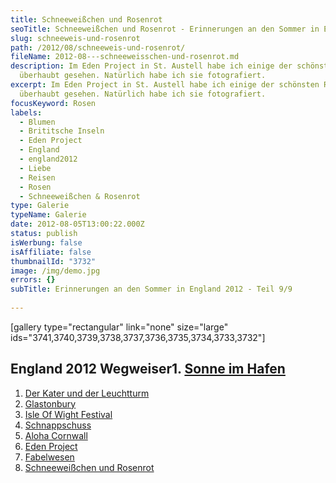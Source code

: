 ```yaml
---
title: Schneeweißchen und Rosenrot
seoTitle: Schneeweißchen und Rosenrot - Erinnerungen an den Sommer in England
slug: schneeweis-und-rosenrot
path: /2012/08/schneeweis-und-rosenrot/
fileName: 2012-08---schneeweisschen-und-rosenrot.md
description: Im Eden Project in St. Austell habe ich einige der schönsten Rosen
  überhaubt gesehen. Natürlich habe ich sie fotografiert.
excerpt: Im Eden Project in St. Austell habe ich einige der schönsten Rosen
  überhaubt gesehen. Natürlich habe ich sie fotografiert.
focusKeyword: Rosen
labels:
  - Blumen
  - Brititsche Inseln
  - Eden Project
  - England
  - england2012
  - Liebe
  - Reisen
  - Rosen
  - Schneeweißchen & Rosenrot
type: Galerie
typeName: Galerie
date: 2012-08-05T13:00:22.000Z
status: publish
isWerbung: false
isAffiliate: false
thumbnailId: "3732"
image: /img/demo.jpg
errors: {}
subTitle: Erinnerungen an den Sommer in England 2012 - Teil 9/9
  
---
```


[gallery type="rectangular" link="none" size="large"
ids="3741,3740,3739,3738,3737,3736,3735,3734,3733,3732"]

## England 2012 Wegweiser1. [Sonne im Hafen](http://wp.me/p533wO-Ry)

1.  [Der Kater und der Leuchtturm](/2012/08/der-kater-und-der-leuchtturm/)
1.  [Glastonbury](/2012/07/glastonbury/)
1.  [Isle Of Wight Festival](/2012/07/isle-of-wight-festival-2012/)
1.  [Schnappschuss](/2012/07/schnappschuss/)
1.  [Aloha Cornwall](/2012/07/aloa-cornwall/)
1.  [Eden Project](/2012/08/eden-project-2/)
1.  [Fabelwesen](/2012/08/fabelwesen/)
1.  [Schneeweißchen und Rosenrot](/2012/08/schneeweis-und-rosenrot/)

  